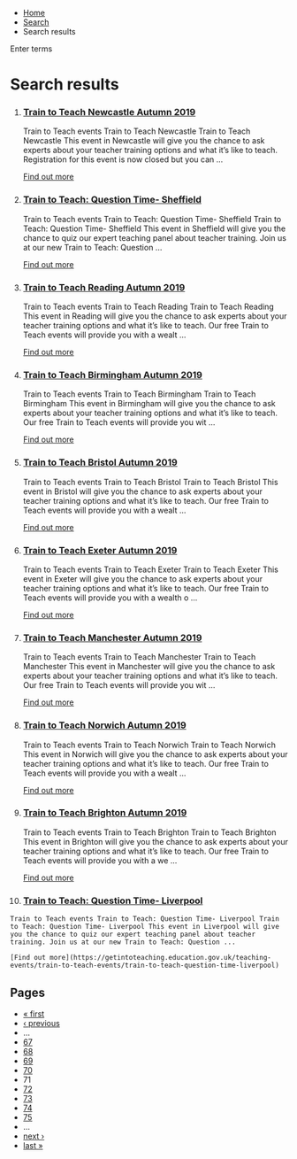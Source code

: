 *   [Home](/)
*   [Search](/search)
*   Search results

Enter terms 

Search results
==============

1.  ### [Train to Teach Newcastle Autumn 2019](https://getintoteaching.education.gov.uk/teaching-events/train-to-teach-events/train-to-teach-newcastle-autumn-2019)
    
    Train to Teach events Train to Teach Newcastle Train to Teach Newcastle This event in Newcastle will give you the chance to ask experts about your teacher training options and what it’s like to teach. Registration for this event is now closed but you can ...
    
    [Find out more](https://getintoteaching.education.gov.uk/teaching-events/train-to-teach-events/train-to-teach-newcastle-autumn-2019)
    
2.  ### [Train to Teach: Question Time- Sheffield](https://getintoteaching.education.gov.uk/teaching-events/train-to-teach-events/train-to-teach-question-time-sheffield)
    
    Train to Teach events Train to Teach: Question Time- Sheffield Train to Teach: Question Time- Sheffield This event in Sheffield will give you the chance to quiz our expert teaching panel about teacher training. Join us at our new Train to Teach: Question ...
    
    [Find out more](https://getintoteaching.education.gov.uk/teaching-events/train-to-teach-events/train-to-teach-question-time-sheffield)
    
3.  ### [Train to Teach Reading Autumn 2019](https://getintoteaching.education.gov.uk/teaching-events/train-to-teach-events/train-to-teach-reading-autumn-2019)
    
    Train to Teach events Train to Teach Reading Train to Teach Reading This event in Reading will give you the chance to ask experts about your teacher training options and what it’s like to teach. Our free Train to Teach events will provide you with a wealt ...
    
    [Find out more](https://getintoteaching.education.gov.uk/teaching-events/train-to-teach-events/train-to-teach-reading-autumn-2019)
    
4.  ### [Train to Teach Birmingham Autumn 2019](https://getintoteaching.education.gov.uk/teaching-events/train-to-teach-events/train-to-teach-birmingham-autumn-2019)
    
    Train to Teach events Train to Teach Birmingham Train to Teach Birmingham This event in Birmingham will give you the chance to ask experts about your teacher training options and what it’s like to teach. Our free Train to Teach events will provide you wit ...
    
    [Find out more](https://getintoteaching.education.gov.uk/teaching-events/train-to-teach-events/train-to-teach-birmingham-autumn-2019)
    
5.  ### [Train to Teach Bristol Autumn 2019](https://getintoteaching.education.gov.uk/teaching-events/train-to-teach-events/train-to-teach-bristol-autumn-2019)
    
    Train to Teach events Train to Teach Bristol Train to Teach Bristol This event in Bristol will give you the chance to ask experts about your teacher training options and what it’s like to teach. Our free Train to Teach events will provide you with a wealt ...
    
    [Find out more](https://getintoteaching.education.gov.uk/teaching-events/train-to-teach-events/train-to-teach-bristol-autumn-2019)
    
6.  ### [Train to Teach Exeter Autumn 2019](https://getintoteaching.education.gov.uk/teaching-events/train-to-teach-events/train-to-teach-exeter-autumn-2019)
    
    Train to Teach events Train to Teach Exeter Train to Teach Exeter This event in Exeter will give you the chance to ask experts about your teacher training options and what it’s like to teach. Our free Train to Teach events will provide you with a wealth o ...
    
    [Find out more](https://getintoteaching.education.gov.uk/teaching-events/train-to-teach-events/train-to-teach-exeter-autumn-2019)
    
7.  ### [Train to Teach Manchester Autumn 2019](https://getintoteaching.education.gov.uk/teaching-events/train-to-teach-events/train-to-teach-manchester-autumn-2019)
    
    Train to Teach events Train to Teach Manchester Train to Teach Manchester This event in Manchester will give you the chance to ask experts about your teacher training options and what it’s like to teach. Our free Train to Teach events will provide you wit ...
    
    [Find out more](https://getintoteaching.education.gov.uk/teaching-events/train-to-teach-events/train-to-teach-manchester-autumn-2019)
    
8.  ### [Train to Teach Norwich Autumn 2019](https://getintoteaching.education.gov.uk/teaching-events/train-to-teach-events/train-to-teach-norwich-autumn-2019)
    
    Train to Teach events Train to Teach Norwich Train to Teach Norwich This event in Norwich will give you the chance to ask experts about your teacher training options and what it’s like to teach. Our free Train to Teach events will provide you with a wealt ...
    
    [Find out more](https://getintoteaching.education.gov.uk/teaching-events/train-to-teach-events/train-to-teach-norwich-autumn-2019)
    
9.  ### [Train to Teach Brighton Autumn 2019](https://getintoteaching.education.gov.uk/teaching-events/train-to-teach-events/train-to-teach-brighton-autumn-2019)
    
    Train to Teach events Train to Teach Brighton Train to Teach Brighton This event in Brighton will give you the chance to ask experts about your teacher training options and what it’s like to teach. Our free Train to Teach events will provide you with a we ...
    
    [Find out more](https://getintoteaching.education.gov.uk/teaching-events/train-to-teach-events/train-to-teach-brighton-autumn-2019)
    
10.  ### [Train to Teach: Question Time- Liverpool](https://getintoteaching.education.gov.uk/teaching-events/train-to-teach-events/train-to-teach-question-time-liverpool)
    
    Train to Teach events Train to Teach: Question Time- Liverpool Train to Teach: Question Time- Liverpool This event in Liverpool will give you the chance to quiz our expert teaching panel about teacher training. Join us at our new Train to Teach: Question ...
    
    [Find out more](https://getintoteaching.education.gov.uk/teaching-events/train-to-teach-events/train-to-teach-question-time-liverpool)
    

Pages
-----

*   [« first](/search/site "Go to first page")
*   [‹ previous](/search/site?page=69 "Go to previous page")
*   …
*   [67](/search/site?page=66 "Go to page 67")
*   [68](/search/site?page=67 "Go to page 68")
*   [69](/search/site?page=68 "Go to page 69")
*   [70](/search/site?page=69 "Go to page 70")
*   71
*   [72](/search/site?page=71 "Go to page 72")
*   [73](/search/site?page=72 "Go to page 73")
*   [74](/search/site?page=73 "Go to page 74")
*   [75](/search/site?page=74 "Go to page 75")
*   …
*   [next ›](/search/site?page=71 "Go to next page")
*   [last »](/search/site?page=1032 "Go to last page")